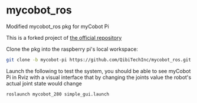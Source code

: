 # mycobot_ros 

Modified mycobot_ros pkg for myCobot Pi

This is a forked project of [the official repository](https://github.com/elephantrobotics/mycobot_ros)

Clone the pkg into the raspberry pi's local workspace:
```bash
git clone -b mycobot-pi https://github.com/QibiTechInc/mycobot_ros.git
```
Launch the following to test the system, you should be able to see myCobot Pi in Rviz with a visual interface that by changing the joints value the robot's actual joint state would change
```bash 
roslaunch mycobot_280 simple_gui.launch 
```
